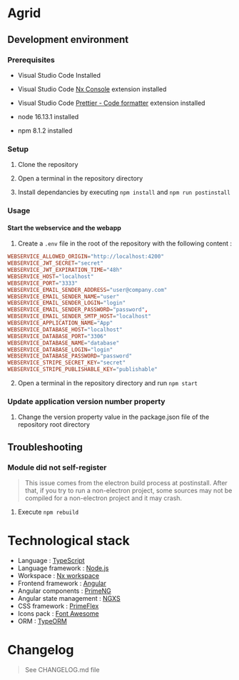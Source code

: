 # Agrid

## Development environment

### Prerequisites

- Visual Studio Code Installed

- Visual Studio Code [Nx Console](https://marketplace.visualstudio.com/items?itemName=nrwl.angular-console) extension installed

- Visual Studio Code [Prettier - Code formatter](https://marketplace.visualstudio.com/items?itemName=esbenp.prettier-vscode) extension installed

- node 16.13.1 installed

- npm 8.1.2 installed

### Setup

1. Clone the repository

2. Open a terminal in the repository directory

3. Install dependancies by executing `npm install` and `npm run postinstall`

### Usage

#### Start the webservice and the webapp

1. Create a `.env` file in the root of the repository with the following content :

```conf
WEBSERVICE_ALLOWED_ORIGIN="http://localhost:4200"
WEBSERVICE_JWT_SECRET="secret"
WEBSERVICE_JWT_EXPIRATION_TIME="48h"
WEBSERVICE_HOST="localhost"
WEBSERVICE_PORT="3333"
WEBSERVICE_EMAIL_SENDER_ADDRESS="user@company.com"
WEBSERVICE_EMAIL_SENDER_NAME="user"
WEBSERVICE_EMAIL_SENDER_LOGIN="login"
WEBSERVICE_EMAIL_SENDER_PASSWORD="password",
WEBSERVICE_EMAIL_SENDER_SMTP_HOST="localhost"
WEBSERVICE_APPLICATION_NAME="App"
WEBSERVICE_DATABASE_HOST="localhost"
WEBSERVICE_DATABASE_PORT="3306"
WEBSERVICE_DATABASE_NAME="database"
WEBSERVICE_DATABASE_LOGIN="login"
WEBSERVICE_DATABASE_PASSWORD="password"
WEBSERVICE_STRIPE_SECRET_KEY="secret"
WEBSERVICE_STRIPE_PUBLISHABLE_KEY="publishable"
```

2. Open a terminal in the repository directory and run `npm start`

### Update application version number property

1. Change the version property value in the package.json file of the repository root directory

## Troubleshooting

### Module did not self-register

> This issue comes from the electron build process at postinstall. After that, if you try to run a non-electron project, some sources may not be compiled for a non-electron project and it may crash.

1. Execute `npm rebuild`

# Technological stack

- Language : [TypeScript](https://www.typescriptlang.org/)
- Language framework : [Node.js](https://nodejs.org)
- Workspace : [Nx workspace](https://nx.dev)
- Frontend framework : [Angular](https://angular.io)
- Angular components : [PrimeNG](https://primefaces.org/primeng/showcase)
- Angular state management : [NGXS](https://www.ngxs.io/)
- CSS framework : [PrimeFlex](https://www.primefaces.org/primeflex/display)
- Icons pack : [Font Awesome](https://fontawesome.com/v5.15/icons)
- ORM : [TypeORM](https://typeorm.io/#/)

# Changelog

> See CHANGELOG.md file

